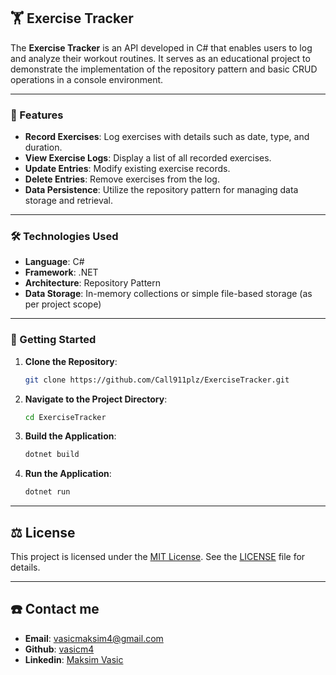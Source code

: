 ## 🏋️ Exercise Tracker

The **Exercise Tracker** is an API developed in C# that enables users to log and analyze their workout routines. It serves as an educational project to demonstrate the implementation of the repository pattern and basic CRUD operations in a console environment.

---

### 🎯 Features

* **Record Exercises**: Log exercises with details such as date, type, and duration.
* **View Exercise Logs**: Display a list of all recorded exercises.
* **Update Entries**: Modify existing exercise records.
* **Delete Entries**: Remove exercises from the log.
* **Data Persistence**: Utilize the repository pattern for managing data storage and retrieval.
---
### 🛠️ Technologies Used

* **Language**: C#
* **Framework**: .NET
* **Architecture**: Repository Pattern
* **Data Storage**: In-memory collections or simple file-based storage (as per project scope)
---

### 🚀 Getting Started

1. **Clone the Repository**:

   ```bash
   git clone https://github.com/Call911plz/ExerciseTracker.git
   ```
2. **Navigate to the Project Directory**:

   ```bash
   cd ExerciseTracker
   ```
3. **Build the Application**:

   ```bash
   dotnet build
   ```
4. **Run the Application**:

   ```bash
   dotnet run
   ```
---

<a name="license"><a/>
## ⚖️ License
This project is licensed under the [MIT License](./LICENSE). See the [LICENSE](./LICENSE) file for details.

---
<a name="contact"><a/>
## ☎️ Contact me

 - **Email**: [vasicmaksim4@gmail.com](mailto:vasicmaksim4@gmail.com)
 - **Github**: [vasicm4](https://github.com/vasicm4)
 - **Linkedin**: [Maksim Vasic](https://rs.linkedin.com/in/maksim-vasi%C4%87-514b11327)
